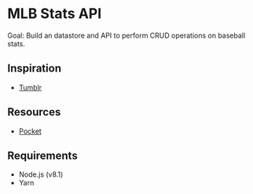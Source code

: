 # MLB Stats API

Goal: Build an datastore and API to perform CRUD operations on baseball stats.

## Inspiration
* [Tumblr](http://baseballhackday.tumblr.com/)

## Resources
* [Pocket](https://getpocket.com/a/archive/grid/mlb-app/)

## Requirements
* Node.js (v8.1)
* Yarn